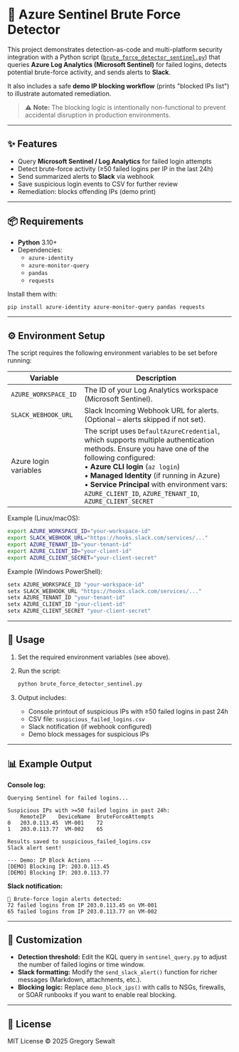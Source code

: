 # 🔐 Azure Sentinel Brute Force Detector

This project demonstrates detection-as-code and multi-platform security integration with a Python script ([`brute_force_detector_sentinel.py`](https://github.com/gsewalt/dac-brute-force-python/blob/main/scripts/brute_force_detector_sentinel.py)) that queries **Azure Log Analytics (Microsoft Sentinel)** for failed logins, detects potential brute-force activity, and sends alerts to **Slack**.  

It also includes a safe **demo IP blocking workflow** (prints "blocked IPs list") to illustrate automated remediation.

> ⚠️ **Note:** The blocking logic is intentionally non-functional to prevent accidental disruption in production environments.

---

## ✨ Features

- Query **Microsoft Sentinel / Log Analytics** for failed login attempts  
- Detect brute-force activity (≥50 failed logins per IP in the last 24h)  
- Send summarized alerts to **Slack** via webhook  
- Save suspicious login events to CSV for further review  
- Remediation: blocks offending IPs (demo print)

---

## 📦 Requirements

- **Python** 3.10+  
- Dependencies:
  - `azure-identity`
  - `azure-monitor-query`
  - `pandas`
  - `requests`

Install them with:  

```bash
pip install azure-identity azure-monitor-query pandas requests
```

---

## ⚙️ Environment Setup

The script requires the following environment variables to be set before running:  

| Variable             | Description |
|-----------------------|-------------|
| `AZURE_WORKSPACE_ID` | The ID of your Log Analytics workspace (Microsoft Sentinel). |
| `SLACK_WEBHOOK_URL`  | Slack Incoming Webhook URL for alerts. (Optional – alerts skipped if not set). |
| Azure login variables | The script uses `DefaultAzureCredential`, which supports multiple authentication methods. Ensure you have one of the following configured:<br>• **Azure CLI login** (`az login`)<br>• **Managed Identity** (if running in Azure)<br>• **Service Principal** with environment vars: `AZURE_CLIENT_ID`, `AZURE_TENANT_ID`, `AZURE_CLIENT_SECRET` |

Example (Linux/macOS):  

```bash
export AZURE_WORKSPACE_ID="your-workspace-id"
export SLACK_WEBHOOK_URL="https://hooks.slack.com/services/..."
export AZURE_TENANT_ID="your-tenant-id"
export AZURE_CLIENT_ID="your-client-id"
export AZURE_CLIENT_SECRET="your-client-secret"
```

Example (Windows PowerShell):  

```powershell
setx AZURE_WORKSPACE_ID "your-workspace-id"
setx SLACK_WEBHOOK_URL "https://hooks.slack.com/services/..."
setx AZURE_TENANT_ID "your-tenant-id"
setx AZURE_CLIENT_ID "your-client-id"
setx AZURE_CLIENT_SECRET "your-client-secret"
```

---

## 🚀 Usage

1. Set the required environment variables (see above).  

2. Run the script:  
   ```bash
   python brute_force_detector_sentinel.py
   ```

4. Output includes:  
   - Console printout of suspicious IPs with ≥50 failed logins in past 24h  
   - CSV file: `suspicious_failed_logins.csv`  
   - Slack notification (if webhook configured)  
   - Demo block messages for suspicious IPs  

---

## 📊 Example Output

**Console log:**  
```
Querying Sentinel for failed logins...

Suspicious IPs with >=50 failed logins in past 24h:
    RemoteIP    DeviceName  BruteForceAttempts
0   203.0.113.45  VM-001    72
1   203.0.113.77  VM-002    65

Results saved to suspicious_failed_logins.csv
Slack alert sent!

--- Demo: IP Block Actions ---
[DEMO] Blocking IP: 203.0.113.45
[DEMO] Blocking IP: 203.0.113.77
```

**Slack notification:**  
```
🚨 Brute-force login alerts detected:
72 failed logins from IP 203.0.113.45 on VM-001
65 failed logins from IP 203.0.113.77 on VM-002
```

---

## 🧩 Customization

- **Detection threshold:** Edit the KQL query in `sentinel_query.py` to adjust the number of failed logins or time window.  
- **Slack formatting:** Modify the `send_slack_alert()` function for richer messages (Markdown, attachments, etc.).  
- **Blocking logic:** Replace `demo_block_ips()` with calls to NSGs, firewalls, or SOAR runbooks if you want to enable real blocking.  

---

## 📄 License

MIT License © 2025 Gregory Sewalt
